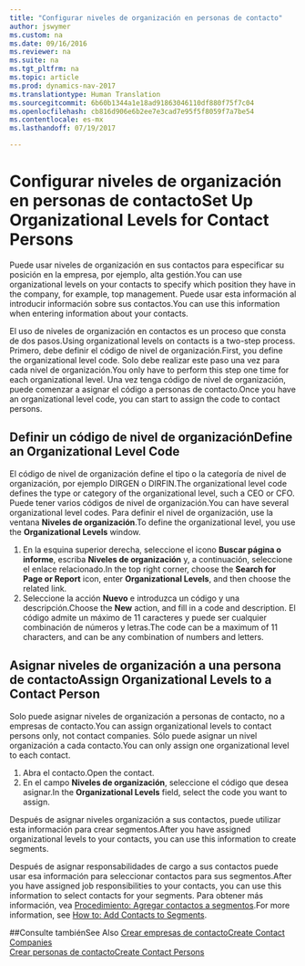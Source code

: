 ```yaml
---
title: "Configurar niveles de organización en personas de contacto"
author: jswymer
ms.custom: na
ms.date: 09/16/2016
ms.reviewer: na
ms.suite: na
ms.tgt_pltfrm: na
ms.topic: article
ms.prod: dynamics-nav-2017
ms.translationtype: Human Translation
ms.sourcegitcommit: 6b60b1344a1e18ad91863046110df880f75f7c04
ms.openlocfilehash: cb816d906e6b2ee7e3cad7e95f5f8059f7a7be54
ms.contentlocale: es-mx
ms.lasthandoff: 07/19/2017

---
```

# <a name="set-up-organizational-levels-for-contact-persons"></a><span data-ttu-id="49fd7-102">Configurar niveles de organización en personas de contacto</span><span class="sxs-lookup"><span data-stu-id="49fd7-102">Set Up Organizational Levels for Contact Persons</span></span>
<span data-ttu-id="49fd7-103">Puede usar niveles de organización en sus contactos para especificar su posición en la empresa, por ejemplo, alta gestión.</span><span class="sxs-lookup"><span data-stu-id="49fd7-103">You can use organizational levels on your contacts to specify which position they have in the company, for example, top management.</span></span> <span data-ttu-id="49fd7-104">Puede usar esta información al introducir información sobre sus contactos.</span><span class="sxs-lookup"><span data-stu-id="49fd7-104">You can use this information when entering information about your contacts.</span></span>

<span data-ttu-id="49fd7-105">El uso de niveles de organización en contactos es un proceso que consta de dos pasos.</span><span class="sxs-lookup"><span data-stu-id="49fd7-105">Using organizational levels on contacts is a two-step process.</span></span> <span data-ttu-id="49fd7-106">Primero, debe definir el código de nivel de organización.</span><span class="sxs-lookup"><span data-stu-id="49fd7-106">First, you define the organizational level code.</span></span> <span data-ttu-id="49fd7-107">Solo debe realizar este paso una vez para cada nivel de organización.</span><span class="sxs-lookup"><span data-stu-id="49fd7-107">You only have to perform this step one time for each organizational level.</span></span> <span data-ttu-id="49fd7-108">Una vez tenga código de nivel de organización, puede comenzar a asignar el código a personas de contacto.</span><span class="sxs-lookup"><span data-stu-id="49fd7-108">Once you have an organizational level code, you can start to assign the code to contact persons.</span></span>

## <a name="define-an-organizational-level-code"></a><span data-ttu-id="49fd7-109">Definir un código de nivel de organización</span><span class="sxs-lookup"><span data-stu-id="49fd7-109">Define an Organizational Level Code</span></span>
<span data-ttu-id="49fd7-110">El código de nivel de organización define el tipo o la categoría de nivel de organización, por ejemplo DIRGEN o DIRFIN.</span><span class="sxs-lookup"><span data-stu-id="49fd7-110">The organizational level code defines the type or category of the organizational level, such a CEO  or CFO.</span></span> <span data-ttu-id="49fd7-111">Puede tener varios códigos de nivel de organización.</span><span class="sxs-lookup"><span data-stu-id="49fd7-111">You can have several organizational level codes.</span></span> <span data-ttu-id="49fd7-112">Para definir el nivel de organización, use la ventana **Niveles de organización**.</span><span class="sxs-lookup"><span data-stu-id="49fd7-112">To define the organizational level, you use the **Organizational Levels** window.</span></span>

1. <span data-ttu-id="49fd7-113">En la esquina superior derecha, seleccione el icono **Buscar página o informe**, escriba **Niveles de organización** y, a continuación, seleccione el enlace relacionado.</span><span class="sxs-lookup"><span data-stu-id="49fd7-113">In the top right corner, choose the **Search for Page or Report** icon, enter **Organizational Levels**, and then choose the related link.</span></span>
2. <span data-ttu-id="49fd7-114">Seleccione la acción **Nuevo** e introduzca un código y una descripción.</span><span class="sxs-lookup"><span data-stu-id="49fd7-114">Choose the **New** action, and fill in a code and description.</span></span> <span data-ttu-id="49fd7-115">El código admite un máximo de 11 caracteres y puede ser cualquier combinación de números y letras.</span><span class="sxs-lookup"><span data-stu-id="49fd7-115">The code can be a maximum of 11 characters, and can be any combination of numbers and letters.</span></span>

## <a name="assign-organizational-levels-to-a-contact-person"></a><span data-ttu-id="49fd7-116">Asignar niveles de organización a una persona de contacto</span><span class="sxs-lookup"><span data-stu-id="49fd7-116">Assign Organizational Levels to a Contact Person</span></span>
<span data-ttu-id="49fd7-117">Solo puede asignar niveles de organización a personas de contacto, no a empresas de contacto.</span><span class="sxs-lookup"><span data-stu-id="49fd7-117">You can assign organizational levels to contact persons only, not contact companies.</span></span> <span data-ttu-id="49fd7-118">Sólo puede asignar un nivel organización a cada contacto.</span><span class="sxs-lookup"><span data-stu-id="49fd7-118">You can only assign one organizational level to each contact.</span></span>

1. <span data-ttu-id="49fd7-119">Abra el contacto.</span><span class="sxs-lookup"><span data-stu-id="49fd7-119">Open the contact.</span></span>
2. <span data-ttu-id="49fd7-120">En el campo **Niveles de organización**, seleccione el código que desea asignar.</span><span class="sxs-lookup"><span data-stu-id="49fd7-120">In the **Organizational Levels** field, select the code you want to assign.</span></span>

<span data-ttu-id="49fd7-121">Después de asignar niveles organización a sus contactos, puede utilizar esta información para crear segmentos.</span><span class="sxs-lookup"><span data-stu-id="49fd7-121">After you have assigned organizational levels to your contacts, you can use this information to create segments.</span></span>

<span data-ttu-id="49fd7-122">Después de asignar responsabilidades de cargo a sus contactos puede usar esa información para seleccionar contactos para sus segmentos.</span><span class="sxs-lookup"><span data-stu-id="49fd7-122">After you have assigned job responsibilities to your contacts, you can use this information to select contacts for your segments.</span></span> <span data-ttu-id="49fd7-123">Para obtener más información, vea [Procedimiento: Agregar contactos a segmentos](marketing-add-contact-segment.md).</span><span class="sxs-lookup"><span data-stu-id="49fd7-123">For more information, see [How to: Add Contacts to Segments](marketing-add-contact-segment.md).</span></span>

##<a name="see-also"></a><span data-ttu-id="49fd7-124">Consulte también</span><span class="sxs-lookup"><span data-stu-id="49fd7-124">See Also</span></span>
[<span data-ttu-id="49fd7-125">Crear empresas de contacto</span><span class="sxs-lookup"><span data-stu-id="49fd7-125">Create Contact Companies</span></span>](marketing-create-contact-companies.md)  
[<span data-ttu-id="49fd7-126">Crear personas de contacto</span><span class="sxs-lookup"><span data-stu-id="49fd7-126">Create Contact Persons</span></span>](marketing-create-contact-persons.md)  

